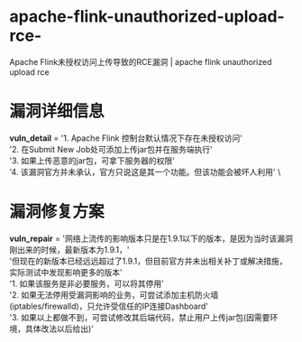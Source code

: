 # apache-flink-unauthorized-upload-rce-
Apache Flink未授权访问上传导致的RCE漏洞 | apache flink unauthorized upload rce

# 漏洞详细信息
__vuln_detail__ = '1. Apache Flink 控制台默认情况下存在未授权访问' \
                  '2. 在Submit New Job处可添加上传jar包并在服务端执行' \
                  '3. 如果上传恶意的jar包，可拿下服务器的权限' \
                  '4. 该漏洞官方并未承认，官方只说这是其一个功能。但该功能会被坏人利用' \
# 漏洞修复方案
__vuln_repair__ = '网络上流传的影响版本只是在1.9.1以下的版本，是因为当时该漏洞刚出来的时候，最新版本为1.9.1，' \
                  '但现在的新版本已经远远超过了1.9.1，但目前官方并未出相关补丁或解决措施，实际测试中发现影响更多的版本' \
                  '1. 如果该服务是非必要服务，可以将其停用' \
                  '2. 如果无法停用受漏洞影响的业务，可尝试添加主机防火墙(iptables/firewalld)，只允许受信任的IP连接Dashboard' \
                  '3. 如果以上都做不到，可尝试修改其后端代码，禁止用户上传jar包(因需要环境，具体改法以后给出)'
